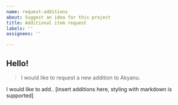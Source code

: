 ```yaml
---
name: request-additions
about: Suggest an idea for this project
title: Additional item request
labels: ''
assignees: ''

---
```


## Hello!
> I would like to request a new addition to Akyanu.

I would like to add.. [insert additions here, styling with markdown is supported]
